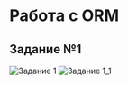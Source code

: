 # Работа с ORM
## Задание №1
![Задание 1](hw-django-03/img/1.bmp)
![Задание 1_1](hw-django-03/img/2.bmp)